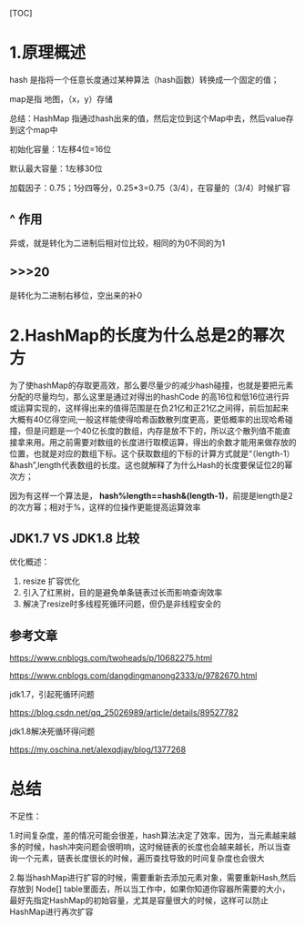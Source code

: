 [TOC]



# 1.原理概述

hash 是指将一个任意长度通过某种算法（hash函数）转换成一个固定的值；

map是指 地图，（x，y）存储

总结：HashMap 指通过hash出来的值，然后定位到这个Map中去，然后value存到这个map中

初始化容量：1左移4位=16位

默认最大容量：1左移30位

加载因子：0.75；1分四等分，0.25*3=0.75（3/4），在容量的（3/4）时候扩容



## ^ 作用

异或，就是转化为二进制后相对位比较，相同的为0不同的为1



## >>>20

是转化为二进制右移位，空出来的补0



# 2.HashMap的长度为什么总是2的幂次方

为了使hashMap的存取更高效，那么要尽量少的减少hash碰撞，也就是要把元素分配的尽量均匀，那么这里是通过对得出的hashCode 的高16位和低16位进行异或运算实现的，这样得出来的值得范围是在负21亿和正21亿之间得，前后加起来大概有40亿得空间;一般这样能使得哈希函数散列度更高，更低概率的出现哈希碰撞，但是问题是一个40亿长度的数组，内存是放不下的，所以这个散列值不能直接拿来用。用之前需要对数组的长度进行取模运算，得出的余数才能用来做存放的位置，也就是对应的数组下标。这个获取数组的下标的计算方式就是“（length-1）&hash”,length代表数组的长度。这也就解释了为什么Hash的长度要保证位2的幂次方；

因为有这样一个算法是， **hash%length==hash&(length-1)**，前提是length是2的次方幂；相对于%，这样的位操作更能提高运算效率



## JDK1.7 VS JDK1.8 比较

优化概述：

1. resize 扩容优化
2. 引入了红黑树，目的是避免单条链表过长而影响查询效率
3. 解决了resize时多线程死循环问题，但仍是非线程安全的



## 参考文章

https://www.cnblogs.com/twoheads/p/10682275.html

https://www.cnblogs.com/dangdingmanong2333/p/9782670.html

jdk1.7，引起死循环问题

https://blog.csdn.net/qq_25026989/article/details/89527782

jdk1.8解决死循环得问题

https://my.oschina.net/alexqdjay/blog/1377268



# 总结

不足性：

1.时间复杂度，差的情况可能会很差，hash算法决定了效率，因为，当元素越来越多的时候，hash冲突问题会很明响，这时候链表的长度也会越来越长，所以当查询一个元素，链表长度很长的时候，遍历查找导致的时间复杂度也会很大



2.每当hashMap进行扩容的时候，需要重新去添加元素对象，需要重新Hash,然后存放到 Node[] table里面去，所以当工作中，如果你知道你容器所需要的大小，最好先指定HashMap的初始容量，尤其是容量很大的时候，这样可以防止HashMap进行再次扩容

